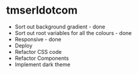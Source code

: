 # tmserldotcom

- Sort out background gradient - done
- Sort out root variables for all the colours - done
- Responsive - done
- Deploy
- Refactor CSS code
- Refactor Components
- Implement dark theme
